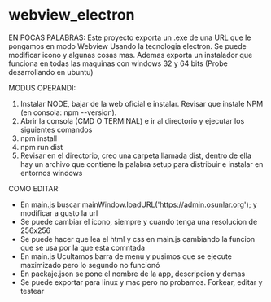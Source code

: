 # webview_electron


EN POCAS PALABRAS:
Este proyecto exporta un .exe de una URL que le pongamos en modo Webview
Usando la tecnologia electron. Se puede modificar icono y algunas cosas mas.
Ademas exporta un instalador que funciona en todas las maquinas con windows 32 y 64 bits
(Probe desarrollando en ubuntu)

MODUS OPERANDI:
1. Instalar NODE, bajar de la web oficial e instalar. Revisar que instale NPM (en consola: npm --version).
2. Abrir la consola (CMD O TERMINAL) e ir al directorio y ejecutar los siguientes comandos
3. npm install
4. npm run dist
5. Revisar en el directorio, creo una carpeta llamada dist, dentro de ella hay un archivo que contiene la palabra setup para distribuir e instalar en entornos windows

COMO EDITAR:
- En main.js buscar   mainWindow.loadURL('https://admin.osunlar.org'); y modificar a gusto la url
- Se puede cambiar el icono, siempre y cuando tenga una resolucion de 256x256
- Se puede hacer que lea el html y css en main.js cambiando la funcion que se usa por la que esta comntada
- En main.js Ucultamos barra de menu y pusimos que se ejecute maximizado pero lo segundo no funcionó
- En packaje.json se pone el nombre de la app, descripcion y demas
- Se puede exportar para linux y mac pero no probamos. Forkear, editar y testear
